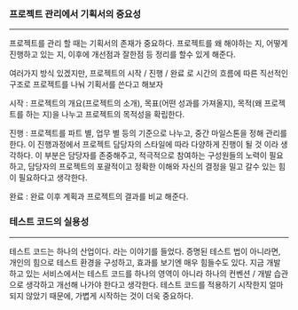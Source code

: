 ### 프로젝트 관리에서 기획서의 중요성

---

프로젝트를 관리 할 때는 기획서의 존재가 중요하다. 프로젝트를 왜 해야하는 지, 어떻게 진행하고 있는 지, 이후에 개선점과 잘한점 등 정리를 할수 있게 해준다.

여러가지 방식 있겠지만, 프로젝트의 시작 / 진행 / 완료 로 시간의 흐름에 따른 직선적인 구조로 프로젝트를 나눠 기획서를 쓴다고 해보자

시작 : 프로젝트의 개요(프로젝트의 소개), 목표(어떤 성과를 가져올지), 목적(왜 프로젝트를 하는 지)을 나누고 프로젝트의 목적성을 확립한다.

진행 : 프로젝트를 파트 별, 업무 별 등의 기준으로 나누고, 중간 마일스톤을 정해 관리를 한다. 이 진행과정에서 프로젝트 담당자의 스타일에 따라 다양하게 진행이 될 것 이라 생각하다. 이 부분은 담당자를 존중해주고, 적극적으로 참여하는 구성원들의 노력이 필요하고, 담당자의 프로젝트의 포괄적이고 정확한 이해와 자신의 결정을 밀고 갈수 있는 힘이 필요하다고 생각한다.

완료 : 완료 이후 계획과 프로젝트의 결과를 비교 해준다.

### 테스트 코드의 실용성

---

테스트 코드는 하나의 산업이다. 라는 이야기를 들었다. 증명된 테스트 법이 아니라면, 개인의 힘으로 테스트 환경을 구성하고, 효과를 보기엔 매우 힘들수도 있다. 지금 개발 하고 있는 서비스에서는 테스트 코드를 하나의 영역이 아니라 하나의 컨벤션 / 개발 습관으로 생각하고 개선해 나가야 한다고 생각한다. 테스트 코드를 적용하기 시작한지 얼마 되지 않았기 때문에, 가볍게 시작하는 것이 더욱 중요하다.
